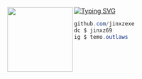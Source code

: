 [![Typing SVG](https://readme-typing-svg.demolab.com?font=Fira+Cod&pause=1000&random=false&width=435&lines=%7C+Jinxz+%7C+)](https://git.io/typing-svg)
<img align="left" src="https://i.ibb.co/1dRNrdJ/OIP-3.jpg" width="147"/> 

```csharp
github.com/jinxzexe
dc $ jinxz69
ig $ temo.outlaws
```
